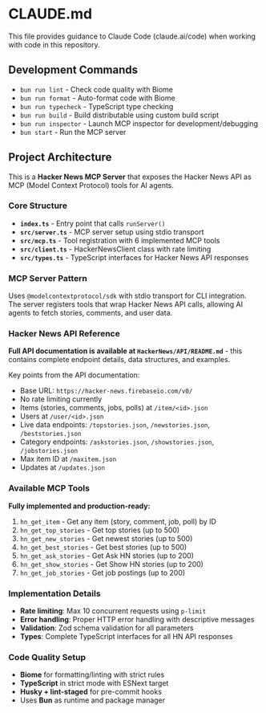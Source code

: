 # CLAUDE.md

This file provides guidance to Claude Code (claude.ai/code) when working with code in this repository.

## Development Commands

- `bun run lint` - Check code quality with Biome
- `bun run format` - Auto-format code with Biome  
- `bun run typecheck` - TypeScript type checking
- `bun run build` - Build distributable using custom build script
- `bun run inspector` - Launch MCP inspector for development/debugging
- `bun start` - Run the MCP server

## Project Architecture

This is a **Hacker News MCP Server** that exposes the Hacker News API as MCP (Model Context Protocol) tools for AI agents.

### Core Structure
- **`index.ts`** - Entry point that calls `runServer()`
- **`src/server.ts`** - MCP server setup using stdio transport
- **`src/mcp.ts`** - Tool registration with 6 implemented MCP tools
- **`src/client.ts`** - HackerNewsClient class with rate limiting
- **`src/types.ts`** - TypeScript interfaces for Hacker News API responses

### MCP Server Pattern
Uses `@modelcontextprotocol/sdk` with stdio transport for CLI integration. The server registers tools that wrap Hacker News API calls, allowing AI agents to fetch stories, comments, and user data.

### Hacker News API Reference
**Full API documentation is available at `HackerNews/API/README.md`** - this contains complete endpoint details, data structures, and examples.

Key points from the API documentation:
- Base URL: `https://hacker-news.firebaseio.com/v0/`
- No rate limiting currently
- Items (stories, comments, jobs, polls) at `/item/<id>.json`
- Users at `/user/<id>.json`
- Live data endpoints: `/topstories.json`, `/newstories.json`, `/beststories.json`
- Category endpoints: `/askstories.json`, `/showstories.json`, `/jobstories.json`
- Max item ID at `/maxitem.json`
- Updates at `/updates.json`

### Available MCP Tools
**Fully implemented and production-ready:**
1. `hn_get_item` - Get any item (story, comment, job, poll) by ID
2. `hn_get_top_stories` - Get top stories (up to 500)
3. `hn_get_new_stories` - Get newest stories (up to 500)
4. `hn_get_best_stories` - Get best stories (up to 500) 
5. `hn_get_ask_stories` - Get Ask HN stories (up to 200)
6. `hn_get_show_stories` - Get Show HN stories (up to 200)
7. `hn_get_job_stories` - Get job postings (up to 200)

### Implementation Details
- **Rate limiting**: Max 10 concurrent requests using `p-limit`
- **Error handling**: Proper HTTP error handling with descriptive messages
- **Validation**: Zod schema validation for all parameters
- **Types**: Complete TypeScript interfaces for all HN API responses

### Code Quality Setup
- **Biome** for formatting/linting with strict rules
- **TypeScript** in strict mode with ESNext target
- **Husky + lint-staged** for pre-commit hooks
- Uses **Bun** as runtime and package manager